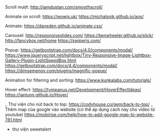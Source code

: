 Scroll mượt:
http://iamdustan.com/smoothscroll/

Animate on scroll:
https://wowjs.uk/
https://michalsnik.github.io/aos/

Animate:
https://daneden.github.io/animate.css/

Carousel:
http://responsiveslides.com/
https://kenwheeler.github.io/slick/
http://fancybox.net/home
https://swiperjs.com/

Popup:
https://getbootstrap.com/docs/4.0/components/modal/
https://www.jqueryscript.net/lightbox/Tiny-Responsive-Image-Lightbox-Gallery-Plugin-LightSpeedBox.html
https://getbootstrap.com/docs/4.4/components/modal/
https://dimsemenov.com/plugins/magnific-popup/

Animation for filtering and sorting:
https://www.kunkalabs.com/tutorials/

Hover effect:
https://tympanus.net/Development/HoverEffectIdeas/
https://ianlunn.github.io/Hover/

_ Thư viện cho nút back to top:
https://codyhouse.co/gem/back-to-top/
_ Thêm map của google vào website (có thể áp dụng cách này cho video từ youtube)
https://mobirise.com/help/how-to-add-google-map-to-website-781.html

- thư viện sweetalert